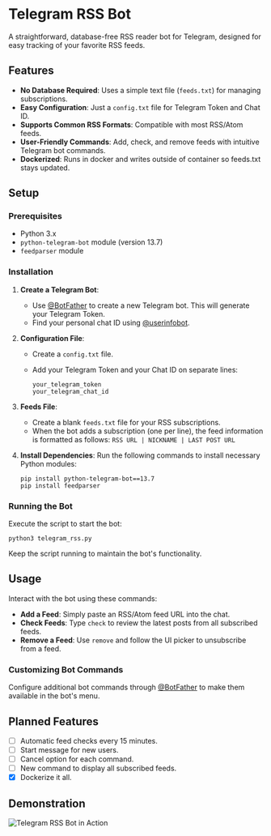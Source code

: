 # Telegram RSS Bot

A straightforward, database-free RSS reader bot for Telegram, designed for easy tracking of your favorite RSS feeds.

## Features

- **No Database Required**: Uses a simple text file (`feeds.txt`) for managing subscriptions.
- **Easy Configuration**: Just a `config.txt` file for Telegram Token and Chat ID.
- **Supports Common RSS Formats**: Compatible with most RSS/Atom feeds.
- **User-Friendly Commands**: Add, check, and remove feeds with intuitive Telegram bot commands.
- **Dockerized**: Runs in docker and writes outside of container so feeds.txt stays updated.

## Setup

### Prerequisites

- Python 3.x
- `python-telegram-bot` module (version 13.7)
- `feedparser` module

### Installation

1. **Create a Telegram Bot**:
   - Use [@BotFather](https://t.me/botfather) to create a new Telegram bot. This will generate your Telegram Token.
   - Find your personal chat ID using [@userinfobot](https://t.me/userinfobot).

2. **Configuration File**:
   - Create a `config.txt` file.
   - Add your Telegram Token and your Chat ID on separate lines:

     ```
     your_telegram_token
     your_telegram_chat_id
     ```

3. **Feeds File**:
   - Create a blank `feeds.txt` file for your RSS subscriptions.
   - When the bot adds a subscription (one per line), the feed information is formatted as follows: `RSS URL | NICKNAME | LAST POST URL`

4. **Install Dependencies**:
   Run the following commands to install necessary Python modules:

    ```
    pip install python-telegram-bot==13.7
    pip install feedparser
    ```

### Running the Bot

Execute the script to start the bot:

```
python3 telegram_rss.py
```

Keep the script running to maintain the bot's functionality.

## Usage

Interact with the bot using these commands:

- **Add a Feed**: Simply paste an RSS/Atom feed URL into the chat.
- **Check Feeds**: Type `check` to review the latest posts from all subscribed feeds.
- **Remove a Feed**: Use `remove` and follow the UI picker to unsubscribe from a feed.

### Customizing Bot Commands

Configure additional bot commands through [@BotFather](https://t.me/botfather) to make them available in the bot's menu.

## Planned Features

- [ ] Automatic feed checks every 15 minutes.
- [ ] Start message for new users.
- [ ] Cancel option for each command.
- [ ] New command to display all subscribed feeds.
- [x] Dockerize it all.

## Demonstration

![Telegram RSS Bot in Action](telegram_rss.GIF)
